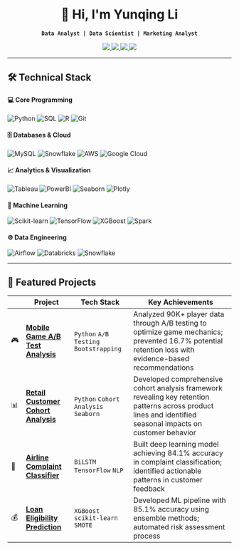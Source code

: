 <div align="center">
  
# 👋 Hi, I'm Yunqing Li  
**`Data Analyst | Data Scientist | Marketing Analyst`**

</div>

<p align="center">
  <a href="https://linkedin.com/in/yunqing-li19">
    <img src="https://img.shields.io/badge/LinkedIn-0A66C2?style=for-the-badge&logo=linkedin&logoColor=white">
  </a>
  <a href="mailto:emmayqli@gmail.com">
    <img src="https://img.shields.io/badge/Gmail-EA4335?style=for-the-badge&logo=gmail&logoColor=white">
  </a>
  <a href="https://github.com/liiyq">
    <img src="https://img.shields.io/badge/GitHub-181717?style=for-the-badge&logo=github&logoColor=white">
  </a>
  <img src="https://komarev.com/ghpvc/?username=liiyq&color=blueviolet&style=for-the-badge">
</p>

---

## 🛠️ Technical Stack

#### 💻 Core Programming
![Python](https://img.shields.io/badge/Python-3776AB?logo=python&logoColor=white)
![SQL](https://img.shields.io/badge/SQL-4479A1?logo=postgresql&logoColor=white)
![R](https://img.shields.io/badge/R-276DC3?logo=r&logoColor=white)
![Git](https://img.shields.io/badge/Git-F05032?logo=git&logoColor=white)

#### 🗄️ Databases & Cloud
![MySQL](https://img.shields.io/badge/MySQL-4479A1?logo=mysql&logoColor=white)
![Snowflake](https://img.shields.io/badge/Snowflake-29B5E8?logo=snowflake&logoColor=white)
![AWS](https://img.shields.io/badge/AWS-232F3E?logo=amazonaws&logoColor=white)
![Google Cloud](https://img.shields.io/badge/GCP-4285F4?logo=googlecloud&logoColor=white)

#### 📈 Analytics & Visualization
![Tableau](https://img.shields.io/badge/Tableau-E97627?logo=tableau&logoColor=white)
![PowerBI](https://img.shields.io/badge/Power_BI-F2C811?logo=powerbi&logoColor=black)
![Seaborn](https://img.shields.io/badge/Seaborn-5C8DBC?logo=python&logoColor=white)
![Plotly](https://img.shields.io/badge/Plotly-3F4F75?logo=plotly&logoColor=white)

#### 🧠 Machine Learning
![Scikit-learn](https://img.shields.io/badge/ScikitLearn-F7931E?logo=scikit-learn&logoColor=white)
![TensorFlow](https://img.shields.io/badge/TensorFlow-FF6F00?logo=tensorflow&logoColor=white)
![XGBoost](https://img.shields.io/badge/XGBoost-017CEE?logo=xgboost&logoColor=white)
![Spark](https://img.shields.io/badge/Spark-E25A1C?logo=apachespark&logoColor=white)

#### ⚙️ Data Engineering
![Airflow](https://img.shields.io/badge/Airflow-017CEE?logo=apacheairflow&logoColor=white)
![Databricks](https://img.shields.io/badge/Databricks-FF3621?logo=databricks&logoColor=white)
![Snowflake](https://img.shields.io/badge/Snowflake-29B5E8?logo=snowflake&logoColor=white)

---

## 🚀 Featured Projects
<div align="center">

|     | Project | Tech Stack | Key Achievements |
|-----|---------|------------|------------------|
| 🎮 | **[Mobile Game A/B Test Analysis](https://github.com/liiyq/CookieCats_ABTest/tree/main)** | `Python` `A/B Testing` `Bootstrapping` | Analyzed 90K+ player data through A/B testing to optimize game mechanics; prevented 16.7% potential retention loss with evidence-based recommendations |
| 📊 | **[Retail Customer Cohort Analysis](https://github.com/liiyq/cohort-analysis-of-bike-company)** | `Python` `Cohort Analysis` `Seaborn` | Developed comprehensive cohort analysis framework revealing key retention patterns across product lines and identified seasonal impacts on customer behavior |
| 💬 | **[Airline Complaint Classifier](https://github.com/liiyq/Customer_Feedback_Classifier)** | `BiLSTM` `TensorFlow` `NLP` | Built deep learning model achieving 84.1% accuracy in complaint classification; identified actionable patterns in customer feedback |
| 💰 | **[Loan Eligibility Prediction](https://github.com/liiyq/loan-eligibility-prediction)** | `XGBoost` `scikit-learn` `SMOTE` | Developed ML pipeline with 85.1% accuracy using ensemble methods; automated risk assessment process |

</div>

